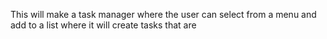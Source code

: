 This will make a task manager where the user can select from a menu and add to a list where it will create tasks that are